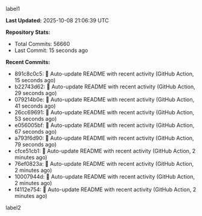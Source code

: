 
label1 
<!-- ACTIVITY_START -->
**Last Updated:** 2025-10-08 21:06:39 UTC

**Repository Stats:**
- Total Commits: 56660
- Last Commit: 15 seconds ago

**Recent Commits:**
- 891c8c0c5: 🤖 Auto-update README with recent activity (GitHub Action, 15 seconds ago)
- b22743d62: 🤖 Auto-update README with recent activity (GitHub Action, 29 seconds ago)
- 079214b0e: 🤖 Auto-update README with recent activity (GitHub Action, 41 seconds ago)
- 26cc69691: 🤖 Auto-update README with recent activity (GitHub Action, 53 seconds ago)
- e056005bf: 🤖 Auto-update README with recent activity (GitHub Action, 67 seconds ago)
- a793f6d90: 🤖 Auto-update README with recent activity (GitHub Action, 79 seconds ago)
- cfce51cb1: 🤖 Auto-update README with recent activity (GitHub Action, 2 minutes ago)
- 76ef0823a: 🤖 Auto-update README with recent activity (GitHub Action, 2 minutes ago)
- 10007944d: 🤖 Auto-update README with recent activity (GitHub Action, 2 minutes ago)
- f4112e754: 🤖 Auto-update README with recent activity (GitHub Action, 2 minutes ago)
<!-- ACTIVITY_END -->

label2
